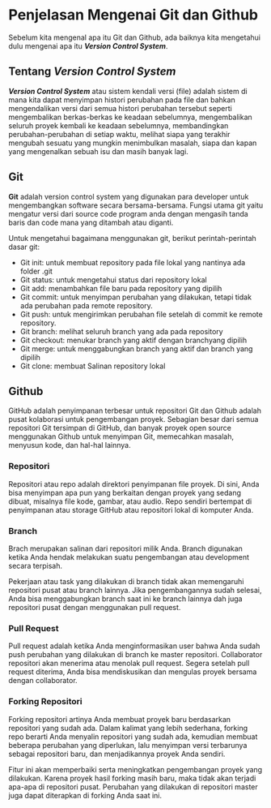# Penjelasan Mengenai Git dan Github

Sebelum kita mengenal apa itu Git dan Github, ada baiknya kita mengetahui dulu mengenai apa itu ***Version Control System***.

## Tentang *Version Control System*
***Version Control System*** atau sistem kendali versi (file) adalah sistem di mana kita dapat menyimpan histori perubahan pada file dan bahkan mengendalikan versi dari semua histori perubahan tersebut seperti mengembalikan berkas-berkas ke keadaan sebelumnya,  mengembalikan seluruh proyek kembali ke keadaan sebelumnya, membandingkan perubahan-perubahan di setiap waktu, melihat siapa yang terakhir mengubah sesuatu yang mungkin menimbulkan masalah, siapa dan kapan yang mengenalkan sebuah isu dan masih banyak lagi.

## Git
**Git** adalah version control system yang digunakan para developer untuk mengembangkan software secara bersama-bersama. Fungsi utama git yaitu mengatur versi dari source code program anda dengan mengasih tanda baris dan code mana yang ditambah atau diganti.

Untuk mengetahui bagaimana menggunakan git, berikut perintah-perintah dasar git:

- Git init: untuk membuat repository pada file lokal yang nantinya ada folder .git
- Git status: untuk mengetahui status dari repository lokal
- Git add: menambahkan file baru pada repository yang dipilih
- Git commit: untuk menyimpan perubahan yang dilakukan, tetapi tidak ada perubahan pada remote repository.
- Git push: untuk mengirimkan perubahan file setelah di commit ke remote repository.
- Git branch: melihat seluruh branch yang ada pada repository
- Git checkout: menukar branch yang aktif dengan branchyang dipilih
- Git merge: untuk menggabungkan branch yang aktif dan branch yang dipilih
- Git clone: membuat Salinan repository lokal

## Github
GitHub adalah penyimpanan terbesar untuk repositori Git dan Github adalah pusat kolaborasi untuk pengembangan proyek. Sebagian besar dari semua repositori Git tersimpan di GitHub, dan  banyak  proyek open source  menggunakan Github  untuk  menyimpan Git,  memecahkan masalah, menyusun kode, dan hal-hal lainnya.

### Repositori
Repositori atau repo adalah direktori penyimpanan file proyek. Di sini, Anda bisa menyimpan apa pun yang berkaitan dengan proyek yang sedang dibuat, misalnya file kode, gambar, atau audio. Repo sendiri bertempat di penyimpanan atau storage GitHub atau repositori lokal di komputer Anda.

### Branch
Brach merupakan salinan dari repositori milik Anda. Branch digunakan ketika Anda hendak melakukan suatu pengembangan atau development secara terpisah.

Pekerjaan atau task yang dilakukan di branch tidak akan memengaruhi repositori pusat atau branch lainnya. Jika pengembangannya sudah selesai, Anda bisa menggabungkan branch saat ini ke branch lainnya dah juga repositori pusat dengan menggunakan pull request.

### Pull Request
Pull request adalah ketika Anda menginformasikan user bahwa Anda sudah push perubahan yang dilakukan di branch ke master repositori. Collaborator repositori akan menerima atau menolak pull request. Segera setelah pull request diterima, Anda bisa mendiskusikan dan mengulas proyek bersama dengan collaborator.

### Forking Repositori
Forking repositori artinya Anda membuat proyek baru berdasarkan repositori yang sudah ada. Dalam kalimat yang lebih sederhana, forking repo berarti Anda menyalin repositori yang sudah ada, kemudian membuat beberapa perubahan yang diperlukan, lalu menyimpan versi terbarunya sebagai repositori baru, dan menjadikannya proyek Anda sendiri.

Fitur ini akan memperbaiki serta meningkatkan pengembangan proyek yang dilakukan. Karena proyek hasil forking masih baru, maka tidak akan terjadi apa-apa di repositori pusat. Perubahan yang dilakukan di repositori master juga dapat diterapkan di forking Anda saat ini.
